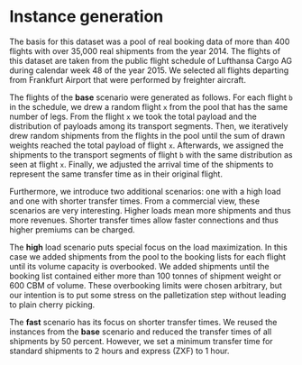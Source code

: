 # Instance generation

The basis for this dataset was a pool of real booking data of more than 400 flights with over 35,000 real shipments from the year 2014. The flights of this dataset are taken from the public flight schedule of Lufthansa Cargo AG during calendar week 48 of the year 2015. We selected all flights departing from Frankfurt Airport that were performed by freighter aircraft.

The flights of the **base** scenario were generated as follows. For each flight `b` in the schedule, we drew a random flight `x` from the pool that has the same number of legs. From the flight `x` we took the total payload and the distribution of payloads among its transport segments. Then, we iteratively drew random shipments from the flights in the pool until the sum of drawn weights reached the total payload of flight `x`. Afterwards, we assigned the shipments to the transport segments of flight `b` with the same distribution as seen at flight `x`. Finally, we adjusted the arrival time of the shipments to represent the same transfer time as in their original flight.

Furthermore, we introduce two additional scenarios: one with a high load and one with shorter transfer times. From a commercial view, these scenarios are very interesting. Higher loads mean more shipments and thus more revenues. Shorter transfer times allow faster connections and thus higher premiums can be charged.

The **high** load scenario puts special focus on the load maximization. In this case we added shipments from the pool to the booking lists for each flight until its volume capacity is overbooked. We added shipments until the booking list contained either more than 100 tonnes of shipment weight or 600 CBM of volume. These overbooking limits were chosen arbitrary, but our intention is to put some stress on the palletization step without leading to plain cherry picking.

The **fast** scenario has its focus on shorter transfer times. We reused the instances from the **base** scenario and reduced the transfer times of all shipments by 50 percent. However, we set a minimum transfer time for standard shipments to 2 hours and express (ZXF) to 1 hour.

